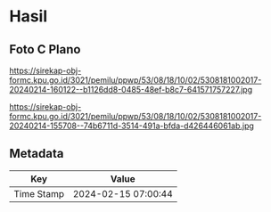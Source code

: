 # Hasil

## Foto C Plano

https://sirekap-obj-formc.kpu.go.id/3021/pemilu/ppwp/53/08/18/10/02/5308181002017-20240214-160122--b1126dd8-0485-48ef-b8c7-641571757227.jpg

https://sirekap-obj-formc.kpu.go.id/3021/pemilu/ppwp/53/08/18/10/02/5308181002017-20240214-155708--74b6711d-3514-491a-bfda-d426446061ab.jpg


## Metadata

| Key        | Value               |
| ---------- | ------------------- |
| Time Stamp | 2024-02-15 07:00:44 |



